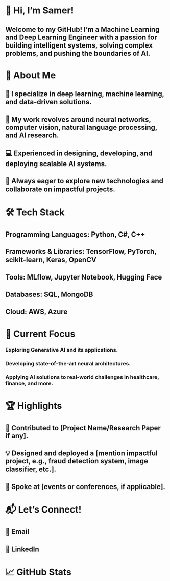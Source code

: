# 👋 Hi, I’m Samer!
## Welcome to my GitHub! I’m a Machine Learning and Deep Learning Engineer with a passion for building intelligent systems, solving complex problems, and pushing the boundaries of AI.

# 🌟 About Me
## 🧠 I specialize in deep learning, machine learning, and data-driven solutions.
## 🔬 My work revolves around neural networks, computer vision, natural language processing, and AI research.
## 💻 Experienced in designing, developing, and deploying scalable AI systems.
## 🚀 Always eager to explore new technologies and collaborate on impactful projects.

# 🛠️ Tech Stack
## Programming Languages: Python, C#, C++
## Frameworks & Libraries: TensorFlow, PyTorch, scikit-learn, Keras, OpenCV
## Tools: MLflow, Jupyter Notebook, Hugging Face
## Databases: SQL, MongoDB
## Cloud: AWS, Azure

# 🔭 Current Focus
### Exploring Generative AI and its applications.
### Developing state-of-the-art neural architectures.
### Applying AI solutions to real-world challenges in healthcare, finance, and more.

# 🏆 Highlights
## 🏅 Contributed to [Project Name/Research Paper if any].
## 💡 Designed and deployed a [mention impactful project, e.g., fraud detection system, image classifier, etc.].
## 🎤 Spoke at [events or conferences, if applicable].

# 📬 Let’s Connect!
## 📩 Email
## 💼 LinkedIn

# 📈 GitHub Stats


